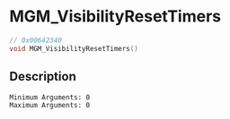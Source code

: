 # MGM_VisibilityResetTimers
```c
// 0x00642340
void MGM_VisibilityResetTimers()
```
## Description
```
Minimum Arguments: 0
Maximum Arguments: 0
```
